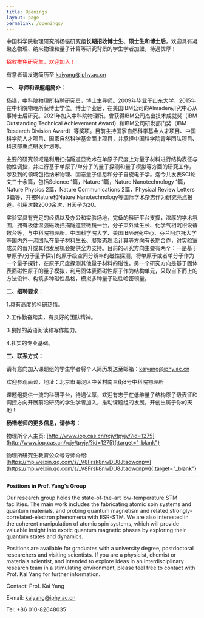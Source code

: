 ```yaml
---
title: Openings
layout: page
permalink: /openings/
---
```


中国科学院物理研究所杨锴研究组**长期招收博士生、硕士生和博士后**，欢迎具有凝聚态物理、纳米物理和量子计算等研究背景的学生学者加盟，待遇优厚！

<p style="color:red;">招收推免研究生，欢迎加入！</p>

有意者请发送简历至 kaiyang@iphy.ac.cn

**一、 导师和课题组简介：**

杨锴，中科院物理所特聘研究员，博士生导师。2009年毕业于山东大学，2015年在中科院物理所获博士学位。博士毕业后，在美国IBM公司的Almaden研究中心从事博士后研究。2021年加入中科院物理所。曾获得IBM公司杰出技术成就奖（IBM Outstanding Technical Achievement Award）和IBM公司研发部门奖（IBM Research Division Award）等奖项。目前主持国家自然科学基金人才项目、中国科学院人才项目、国家自然科学基金面上项目，并承担中国科学院青年团队项目、科技部重点研发计划等。

主要的研究领域是利用扫描隧道显微术在单原子尺度上对量子材料进行结构表征与物性调控，并进行基于单原子/单分子的量子探测和量子模拟等方面的研究工作，涉及到的领域包括纳米物理、固态量子信息和分子自旋电子学。迄今共发表SCI论文三十余篇，包括Science 1篇，Nature 1篇，Nature Nanotechnology 1篇，Nature Physics 2篇，Nature Communications 2篇，Physical Review Letters 3篇等，并被Nature和Nature Nanotechnology等国际学术杂志作为研究亮点报道。引用次数2000余次，H因子为20。

实验室具有充足的经费以及办公和实验场地，完备的科研平台支撑，浓厚的学术氛围，拥有极低温强磁场扫描隧道显微镜一台，分子束外延生长、化学气相沉积设备数台等，与中科院物理所、中国科学院大学、美国IBM研究中心、芬兰阿尔托大学等国内外一流团队在量子材料生长、凝聚态理论计算等方向有长期合作，对实验室成员的晋升或其他发展机会提供全力支持。目前的研究方向主要有两个：一是基于单原子/分子量子探针的原子级空间分辨率的磁性探测，将单原子或者单分子作为一个量子探针，在原子尺度探测其他量子材料的磁性。另一个研究方向是基于固体表面磁性原子的量子模拟，利用固体表面磁性原子作为结构单元，采取自下而上的方法设计、构筑多种磁性晶格，模拟多种量子磁性哈密顿量。

**二、招聘要求：**

1.具有高度的科研热情。

2.工作勤奋踏实，有良好的团队精神。

3.良好的英语阅读和写作能力。

4.扎实的专业基础。

**三、联系方式：**

请有意向加入课题组的学生学者将个人简历发送至邮箱：kaiyang@iphy.ac.cn 

欢迎参观面谈，地址：北京市海淀区中关村南三街8号中科院物理所

课题组提供一流的科研平台，待遇优厚，欢迎有志于在低维量子结构原子级表征和调控方向开展前沿研究的学生学者加入，推动课题组的发展，开创出属于你的天地！

**杨锴老师的更多信息，请参考：**

物理所个人主页: [http://www.iop.cas.cn/rcjy/tpyjy/?id=1275](http://www.iop.cas.cn/rcjy/tpyjy/?id=1275){:target="_blank"}

物理所研究生教育公众号导师介绍: [https://mp.weixin.qq.com/s/_V8Frsk8nwDU8Jtaowcnpw](https://mp.weixin.qq.com/s/_V8Frsk8nwDU8Jtaowcnpw){:target="_blank"}


---


**Positions in Prof. Yang's Group**

Our research group holds the state-of-the-art low-temperature STM facilities. The main work includes the fabricating atomic spin systems and quantum materials, and probing quantum magnetism and related strongly-correlated-electron phenomena with ESR-STM. We are also interested in the coherent manipulation of atomic spin systems, which will provide valuable insight into exotic quantum magnetic phases by exploring their quantum states and dynamics.

Positions are available for graduates with a university degree, postdoctoral researchers and visiting scientists. If you are a physicist, chemist or materials scientist, and intended to explore ideas in an interdisciplinary research team in a stimulating environment, please feel free to contact with Prof. Kai Yang for further information.

Contact: Prof. Kai Yang

E-mail: kaiyang@iphy.ac.cn

Tel: +86 010-82648035